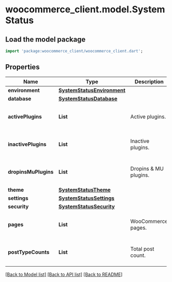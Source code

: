 # woocommerce_client.model.SystemStatus

## Load the model package
```dart
import 'package:woocommerce_client/woocommerce_client.dart';
```

## Properties
Name | Type | Description | Notes
------------ | ------------- | ------------- | -------------
**environment** | [**SystemStatusEnvironment**](SystemStatusEnvironment.md) |  | [optional] 
**database** | [**SystemStatusDatabase**](SystemStatusDatabase.md) |  | [optional] 
**activePlugins** | **List<String>** | Active plugins. | [optional] [default to const []]
**inactivePlugins** | **List<String>** | Inactive plugins. | [optional] [default to const []]
**dropinsMuPlugins** | **List<String>** | Dropins & MU plugins. | [optional] [default to const []]
**theme** | [**SystemStatusTheme**](SystemStatusTheme.md) |  | [optional] 
**settings** | [**SystemStatusSettings**](SystemStatusSettings.md) |  | [optional] 
**security** | [**SystemStatusSecurity**](SystemStatusSecurity.md) |  | [optional] 
**pages** | **List<String>** | WooCommerce pages. | [optional] [default to const []]
**postTypeCounts** | **List<String>** | Total post count. | [optional] [default to const []]

[[Back to Model list]](../README.md#documentation-for-models) [[Back to API list]](../README.md#documentation-for-api-endpoints) [[Back to README]](../README.md)


